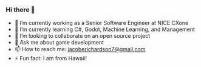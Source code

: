 ### Hi there 👋

- 🔭 I’m currently working as a Senior Software Engineer at NICE CXone
- 🌱 I’m currently learning C#, Godot, Machine Learning, and Management
- 👯 I’m looking to collaborate on an open source project
- 💬 Ask me about game development
- 📫 How to reach me: jacoberichardson7@gmail.com
- ⚡ Fun fact: I am from Hawaii!

